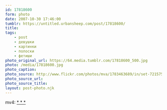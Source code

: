```yaml
---
id: 17818600
form: photo
date: 2007-10-30 17:46:00
tumblr: https://untitled.urbansheep.com/post/17818600/
title:
tags:
    - post
    - девушки
    - картинки
    - полоски
    - фетиши
photo_original_url: https://64.media.tumblr.com/17818600_500.jpg
photo: /media/17818600.jpg
photo_caption: 
photo_source: http://www.flickr.com/photos/mva/1783463689/in/set-72157594210737957
photo_source_url:
photo_source_title:
layout: post-photo.njk
---
```


<p>mv4: <a href="http://www.flickr.com/photos/mva/1783463689/in/set-72157594210737957">* * *</a></p>

